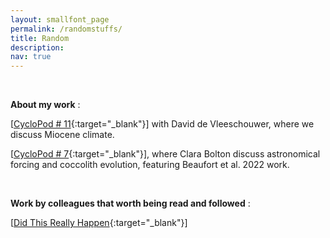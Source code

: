 ```yaml
---
layout: smallfont_page
permalink: /randomstuffs/
title: Random
description: 
nav: true
---
```

<p>&nbsp;</p>

__About my work__ :

[[CycloPod # 11](https://rss.com/podcasts/cyclopod/521228/){:target="_blank"}] with David de Vleeschouwer, where we discuss Miocene climate.

[[CycloPod # 7](https://rss.com/podcasts/cyclopod/370372/){:target="_blank"}], where Clara Bolton discuss astronomical forcing and coccolith evolution, featuring Beaufort et al. 2022 work.

<p>&nbsp;</p>

__Work by colleagues that worth being read and followed__ : 

[[Did This Really Happen](https://didthisreallyhappen.net){:target="_blank"}]
